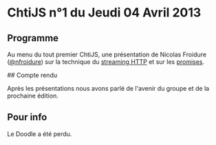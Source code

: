 <!--VarStream
title=ChtiJS #1
description=Découvrez le contenu du ChtiJS n°1 avec la présentation de \
Nicolas Froidure sur le streaming HTTP et les promises.
created=2013-04-04 12:00:00
keywords.+=HTTP
keywords.+=streaming
keywords.+=promises
-->

# ChtiJS n°1 du Jeudi 04 Avril 2013

## Programme

Au menu du tout premier ChtiJS, une présentation de Nicolas Froidure
 ([@nfroidure](https://twitter.com/nfroidure)) sur la technique du
 [streaming HTTP](http://www.insertafter.com/articles-streamer_donnees.html) et
 sur les
 [promises](http://server.elitwork.com/presentations/promises.html#/intro).

## Compte rendu

Après les présentations nous avons parlé de l'avenir du groupe et de la
 prochaine édition.

## Pour info

Le Doodle a été perdu.
